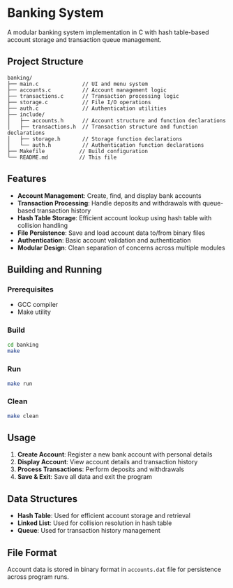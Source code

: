 # Banking System

A modular banking system implementation in C with hash table-based account storage and transaction queue management.

## Project Structure

```
banking/
├── main.c              // UI and menu system
├── accounts.c          // Account management logic
├── transactions.c      // Transaction processing logic
├── storage.c           // File I/O operations
├── auth.c              // Authentication utilities
├── include/
│   ├── accounts.h      // Account structure and function declarations
│   ├── transactions.h  // Transaction structure and function declarations
│   ├── storage.h       // Storage function declarations
│   └── auth.h          // Authentication function declarations
├── Makefile           // Build configuration
└── README.md          // This file
```

## Features

- **Account Management**: Create, find, and display bank accounts
- **Transaction Processing**: Handle deposits and withdrawals with queue-based transaction history
- **Hash Table Storage**: Efficient account lookup using hash table with collision handling
- **File Persistence**: Save and load account data to/from binary files
- **Authentication**: Basic account validation and authentication
- **Modular Design**: Clean separation of concerns across multiple modules

## Building and Running

### Prerequisites
- GCC compiler
- Make utility

### Build
```bash
cd banking
make
```

### Run
```bash
make run
```

### Clean
```bash
make clean
```

## Usage

1. **Create Account**: Register a new bank account with personal details
2. **Display Account**: View account details and transaction history
3. **Process Transactions**: Perform deposits and withdrawals
4. **Save & Exit**: Save all data and exit the program

## Data Structures

- **Hash Table**: Used for efficient account storage and retrieval
- **Linked List**: Used for collision resolution in hash table
- **Queue**: Used for transaction history management

## File Format

Account data is stored in binary format in `accounts.dat` file for persistence across program runs.
